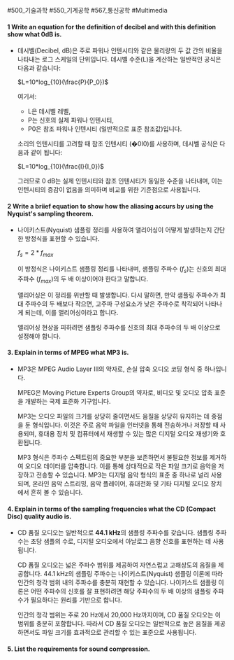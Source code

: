 #500_기술과학 #550_기계공학 #567_통신공학 #Multimedia 


#### 1 Write an equation for the definition of decibel and with this definition show what 0dB is.
- 데시벨(Decibel, dB)은 주로 파워나 인텐시티와 같은 물리량의 두 값 간의 비율을 나타내는 로그 스케일의 단위입니다. 
	데시벨 수준(L)을 계산하는 일반적인 공식은 다음과 같습니다:
	
	$L=10*log_{10}(\frac{P}{P_0})$
	
	여기서:
	
	- L은 데시벨 레벨,
	- P는 신호의 실제 파워나 인텐시티,
	- P0​은 참조 파워나 인텐시티 (일반적으로 표준 참조값)입니다.
	
	소리의 인텐시티를 고려할 때 참조 인텐시티 (�0I0​)를 사용하며, 데시벨 공식은 다음과 같이 됩니다:
	
	$L=10*log_{10}(\frac{I}{I_0})$
	
	그러므로 0 dB는 실제 인텐시티와 참조 인텐시티가 동일한 수준을 나타내며, 이는 인텐시티의 증감이 없음을 의미하며 비교를 위한 기준점으로 사용됩니다.

#### 2 Write a briief equation to show how the aliasing accurs by using the Nyquist's sampling theorem.
- 나이키스트(Nyquist) 샘플링 정리를 사용하여 앨리어싱이 어떻게 발생하는지 간단한 방정식을 표현할 수 있습니다.
	
	$f_{s}= 2*f_{max}$
	
	
	이 방정식은 나이키스트 샘플링 정리를 나타내며, 샘플링 주파수 ($f_{s}$​)는 신호의 최대 주파수 ($f_{max}$​)의 두 배 이상이어야 한다고 말합니다.
	
	앨리어싱은 이 정리를 위반할 때 발생합니다. 다시 말하면, 만약 샘플링 주파수가 최대 주파수의 두 배보다 작으면, 고주파 구성요소가 낮은 주파수로 착각되어 나타나게 되는데, 이를 앨리어싱이라고 합니다.
	
	앨리어싱 현상을 피하려면 샘플링 주파수를 신호의 최대 주파수의 두 배 이상으로 설정해야 합니다.

#### 3. Explain in terms of MPEG what MP3 is.
- MP3은 MPEG Audio Layer III의 약자로, 손실 압축 오디오 코딩 형식 중 하나입니다. 
	
	MPEG은 Moving Picture Experts Group의 약자로, 비디오 및 오디오 압축 표준을 개발하는 국제 표준화 기구입니다.
	
	MP3는 오디오 파일의 크기를 상당히 줄이면서도 음질을 상당히 유지하는 데 중점을 둔 형식입니다. 이것은 주로 음악 파일을 인터넷을 통해 전송하거나 저장할 때 사용되며, 휴대용 장치 및 컴퓨터에서 재생할 수 있는 많은 디지털 오디오 재생기와 호환됩니다.
	
	MP3 형식은 주파수 스펙트럼의 중요한 부분을 보존하면서 불필요한 정보를 제거하여 오디오 데이터를 압축합니다. 이를 통해 상대적으로 작은 파일 크기로 음악을 저장하고 전송할 수 있습니다. MP3는 디지털 음악 형식의 표준 중 하나로 널리 사용되며, 온라인 음악 스트리밍, 음악 플레이어, 휴대전화 및 기타 디지털 오디오 장치에서 흔히 볼 수 있습니다.

#### 4. Explain in terms of the sampling frequencies what the CD (Compact Disc) quality audio is.
- CD 품질 오디오는 일반적으로 **44.1 kHz**의 샘플링 주파수를 갖습니다. 
	샘플링 주파수는 초당 샘플의 수로, 디지털 오디오에서 아날로그 음향 신호를 표현하는 데 사용됩니다.
	
	CD 품질 오디오는 넓은 주파수 범위를 제공하여 자연스럽고 고해상도의 음질을 제공합니다. 44.1 kHz의 샘플링 주파수는 나이키스트(Nyquist) 샘플링 이론에 따라 인간의 청각 범위 내의 주파수를 충분히 재현할 수 있습니다. 나이키스트 샘플링 이론은 어떤 주파수의 신호를 잘 표현하려면 해당 주파수의 두 배 이상의 샘플링 주파수가 필요하다는 원리를 기반으로 합니다.
	
	인간의 청각 범위는 주로 20 Hz에서 20,000 Hz까지이며, CD 품질 오디오는 이 범위를 충분히 포함합니다. 따라서 CD 품질 오디오는 일반적으로 높은 음질을 제공하면서도 파일 크기를 효과적으로 관리할 수 있는 표준으로 사용됩니다.

#### 5. List the requirements for sound compression.